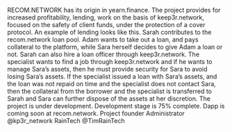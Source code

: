 RECOM.NETWORK has its origin in yearn.finance. 
The project provides for increased profitability, lending, work on the basis of keep3r.network, focused on the safety of client funds, under the protection of a cover protocol. An example of lending looks like this.
Sarah contributes to the recom.network loan pool.
Adam wants to take out a loan, and pays collateral to the platform, while Sara herself decides to give Adam a loan or not. Sarah can also hire a loan officer through keep3r.network. The specialist wants to find a job through keep3r.network and if he wants to manage Sara’s assets, then he must provide security for Sara to avoid losing Sara’s assets. If the specialist issued a loan with Sara’s assets, and the loan was not repaid on time and the specialist does not contact Sara, then the collateral from the borrower and the specialist is transferred to Sarah and Sara can further dispose of the assets at her discretion. The project is under development. Development stage is 75% complete. Dapp is coming soon at recom.network.
Project founder Administrator @kp3r_network RainTech
@TimRainTech
